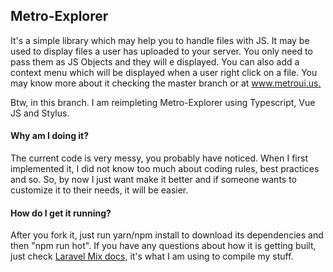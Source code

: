 <h2>Metro-Explorer</h2>
<p>
It's a simple library which may help you to handle files with JS. It may be used to display files a user has
uploaded to your server. You only need to pass them as JS Objects and they will e displayed. You can also add a context menu
which will be displayed when a user right click on a file.
You may know more about it checking the master branch or at <a href="http://www.metroui.us" target="_blank">www.metroui.us.</a>
</p>
<p>
Btw, in this branch. I am reimpleting Metro-Explorer using Typescript, Vue JS and Stylus.
</p>
<h4> Why am I doing it? </h4>
<p>
The current code is very messy, you probably have noticed. When I first implemented it, I did not know too much about coding rules, best practices and so. So, by now
I just want make it better and if someone wants to customize it to their needs, it will be easier.
</p>
<h4> How do I get it running? </h4>
<p>
After you fork it, just run yarn/npm install to download its dependencies and then "npm run hot".
If you have any questions about how it is getting built, just check 
<a href="https://github.com/JeffreyWay/laravel-mix/tree/master/docs#readme" target="_blank">Laravel Mix docs,</a> it's what I am using to compile my stuff.
</p>
